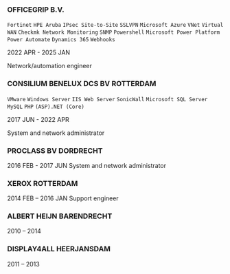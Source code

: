### OFFICEGRIP B.V.
```Fortinet```
```HPE Aruba```
```IPsec Site-to-Site```
```SSLVPN```
```Microsoft Azure```
```VNet```
```Virtual WAN```
```Checkmk Network Monitoring```
```SNMP```
```Powershell```
```Microsoft Power Platform```
```Power Automate```
```Dynamics 365```
```Webhooks```

2022 APR - 2025 JAN

Network/automation engineer

### CONSILIUM BENELUX DCS BV ROTTERDAM
```VMware```
```Windows Server```
```IIS Web Server```
```SonicWall```
```Microsoft SQL Server```
```MySQL```
```PHP```
```(ASP).NET (Core)```

2017 JUN - 2022 APR

System and network administrator

### PROCLASS BV DORDRECHT
2016 FEB - 2017 JUN
System and network administrator

### XEROX ROTTERDAM
2014 FEB – 2016 JAN
Support engineer

### ALBERT HEIJN BARENDRECHT
2010 – 2014

### DISPLAY4ALL HEERJANSDAM
2011 – 2013